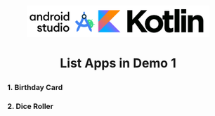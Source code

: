 <!-- Banner Image -->

<p align="center">
    <img alt="expo sdk" height="72" src="./.github/resources/kotlin.png">
</p>

# <p align="center"> List Apps in Demo 1 </p>
### 1. Birthday Card
### 2. Dice Roller

